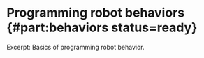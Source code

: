 # Programming robot behaviors  {#part:behaviors status=ready}

Excerpt: Basics of programming robot behavior.
 
<minitoc/>




